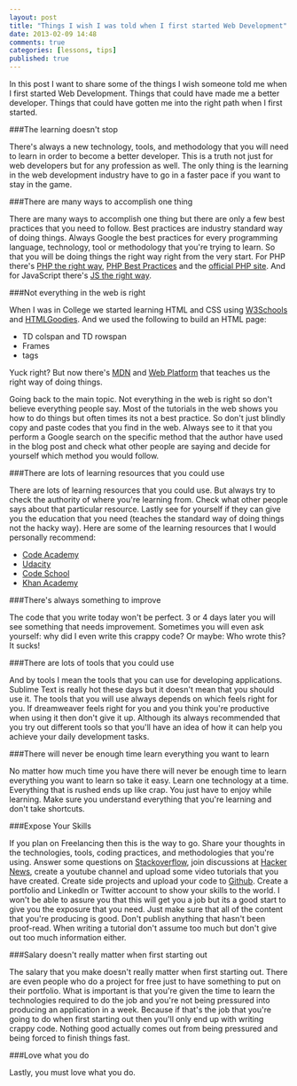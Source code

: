```yaml
---
layout: post
title: "Things I wish I was told when I first started Web Development"
date: 2013-02-09 14:48
comments: true
categories: [lessons, tips]
published: true
---
```


In this post I want to share some of the things I wish someone told me when I first started Web Development.
Things that could have made me a better developer. 
Things that could have gotten me into the right path when I first started.


<!--More-->


###The learning doesn't stop

There's always a new technology, tools, and methodology
that you will need to learn in order to become a better developer.
This is a truth not just for web developers but for any profession as well.
The only thing is the learning in the web development industry have to go in a faster pace if you want to stay in the game.


###There are many ways to accomplish one thing

There are many ways to accomplish one thing but there are only
a few best practices that you need to follow.
Best practices are industry standard way of doing things.
Always Google the best practices for every programming language, technology, tool or methodology that you're trying to learn.
So that you will be doing things the right way right from the very start. 
For PHP there's [PHP the right way](http://www.phptherightway.com/), [PHP Best Practices](http://phpbestpractices.org/) and the [official PHP site](http://php.net/). And for JavaScript there's [JS the right way](http://jstherightway.com/).


###Not everything in the web is right

When I was in College we started learning HTML and CSS using [W3Schools](http://www.w3schools.com/) and [HTMLGoodies](http://www.htmlgoodies.com/). And we used the following to build an HTML page:

- TD colspan and TD rowspan
- Frames
- <blink> tags

Yuck right? But now there's [MDN](https://developer.mozilla.org/en-US/) and [Web Platform](http://www.webplatform.org/) that teaches us the right way of doing things. 

Going back to the main topic. Not everything in the web is right so don't believe everything people say.
Most of the tutorials in the web shows you how to do things but often times its not a best practice.
So don't just blindly copy and paste codes that you find in the web. 
Always see to it that you perform a Google search on the specific method that the author have used in the blog
post and check what other people are saying and decide for yourself which method you would follow.


###There are lots of learning resources that you could use 

There are lots of learning resources that you could use. 
But always try to check the authority of where you're learning from.
Check what other people says about that particular resource.
Lastly see for yourself if they can give you the education that you need (teaches the standard way of doing things not the hacky way).
Here are some of the learning resources that I would personally recommend:

- [Code Academy](http://www.codecademy.com)
- [Udacity](https://www.udacity.com/)
- [Code School](http://www.codeschool.com/)
- [Khan Academy](https://www.khanacademy.org/)


###There's always something to improve

The code that you write today won't be perfect. 3 or 4 days later you will see something that
needs improvement. Sometimes you will even ask yourself: why did I even write this crappy code?
Or maybe: Who wrote this? It sucks!


###There are lots of tools that you could use

And by tools I mean the tools that you can use for developing applications. 
Sublime Text is really hot these days but it doesn't mean that you should use it.
The tools that you will use always depends on which feels right for you. 
If dreamweaver feels right for you and you think you're productive when using it then don't give it up.
Although its always recommended that you try out different tools so that you'll have
an idea of how it can help you achieve your daily development tasks.
 

###There will never be enough time learn everything you want to learn

No matter how much time you have there will never be enough time to learn everything 
you want to learn so take it easy. Learn one technology at a time. 
Everything that is rushed ends up like crap. You just have to enjoy while learning.
Make sure you understand everything that you're learning and don't take shortcuts.


###Expose Your Skills

If you plan on Freelancing then this is the way to go. 
Share your thoughts in the technologies, tools, coding practices, and methodologies that you're using.
Answer some questions on [Stackoverflow](http://stackoverflow.com/), join discussions at [Hacker News](http://news.ycombinator.com/), create a youtube channel and upload some video tutorials that you have created.
Create side projects and upload your code to [Github](https://github.com/).
Create a portfolio and LinkedIn or Twitter account to show your skills to the world.
I won't be able to assure you that this will get you a job but its a good start to give you the exposure that you need. Just make sure that all of the content that you're producing is good. Don't publish anything that hasn't been proof-read. When writing a tutorial don't assume too much but don't give out too much information either.


###Salary doesn't really matter when first starting out

The salary that you make doesn't really matter when first starting out.
There are even people who do a project for free just to have something to put
on their portfolio. What is important is that you're given the time to learn the technologies
required to do the job and you're not being pressured into producing an application in a week.
Because if that's the job that you're going to do when first starting out then you'll only end up
with writing crappy code. Nothing good actually comes out from being pressured and being forced to finish things fast. 


###Love what you do

Lastly, you must love what you do.